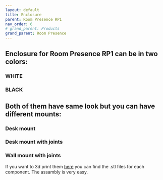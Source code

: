 ```yaml
---
layout: default
title: Enclosure
parent: Room Presence RP1
nav_order: 6
# grand_parent: Products
grand_parent: Room Presence
---
```


## Enclosure for Room Presence RP1 can be in two colors: 

### WHITE


### BLACK

## Both of them have same look but you can have different mounts:

### Desk mount

### Desk mount with joints

### Wall mount with joints

If you want to 3d print them [here]() you can find the .stl files for each component.
The assambly is very easy.